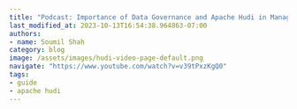 ```yaml
---
title: "Podcast: Importance of Data Governance and Apache Hudi in Managing a Data Lake: The Case of Grofers"
last_modified_at: 2023-10-13T16:54:38.964863-07:00
authors:
- name: Soumil Shah
category: blog
image: /assets/images/hudi-video-page-default.png
navigate: "https://www.youtube.com/watch?v=v39tPxzKgQ0"
tags:
- guide
- apache hudi
---
```

